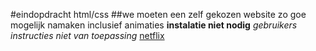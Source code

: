 #eindopdracht html/css
##we moeten een zelf gekozen website zo goe mogelijk namaken inclusief animaties
**instalatie niet nodig**
*gebruikers instructies niet van toepassing*
[netflix](https://www.netflix.be)
